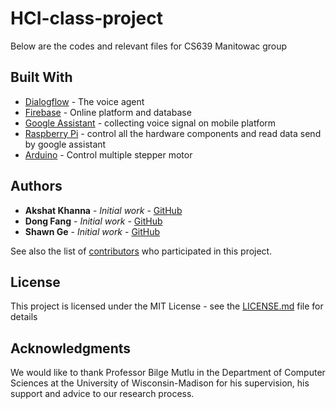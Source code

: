 # HCI-class-project
Below are the codes and relevant files for CS639 Manitowac group


## Built With

* [Dialogflow](https://dialogflow.com/) - The voice agent 
* [Firebase](https://firebase.google.com/?gclid=CjwKCAjw_MnmBRAoEiwAPRRWW4ahvd3Pzq5rPySWDwdUtW7Ele1_s01DgokrJvov3_6-v984HiJwMBoCWu0QAvD_BwE) - Online platform and database
* [Google Assistant](https://assistant.google.com/) - collecting voice signal on mobile platform
* [Raspberry Pi](https://www.raspberrypi.org/) - control all the hardware components and read data send by google assistant
* [Arduino](https://www.arduino.cc/) - Control multiple stepper motor


## Authors

* **Akshat Khanna** - *Initial work* - [GitHub](https://github.com/akshat97)
* **Dong Fang** - *Initial work* - [GitHub](https://github.com/MarkFang0093)
* **Shawn Ge** - *Initial work* - [GitHub]()


See also the list of [contributors](https://github.com/your/project/contributors) who participated in this project.

## License

This project is licensed under the MIT License - see the [LICENSE.md](LICENSE.md) file for details

## Acknowledgments
We would like to thank Professor Bilge Mutlu in the Department of Computer Sciences at the University of Wisconsin-Madison for his supervision, his support and advice to our research process.

